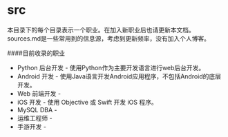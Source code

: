 src
========
本目录下的每个目录表示一个职业。在加入新职业后也请更新本文档。
sources.md是一些常用到的信息源，考虑到更新频率，没有加入个人博客。

####目前收录的职业
*	Python 后台开发	-	使用Python作为主要开发语言进行web后台开发。
*	Android 开发	-	使用Java语言开发Android应用程序，不包括Android的底层开发。
*	Web 前端开发	-	
*	iOS 开发 - 使用 Objective 或 Swift 开发 iOS 程序。
*	MySQL DBA - 
*	运维工程师 - 
*   手游开发 - 
